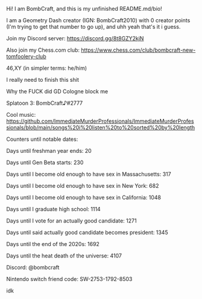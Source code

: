 Hi! I am BombCraft, and this is my unfinished README.md/bio!

I am a Geometry Dash creator (IGN: BombCraft2010) with 0 creator points (I'm trying to get that number to go up), and uhh yeah that's it i guess.

Join my Discord server: https://discord.gg/8t8GZY2kjN

Also join my Chess.com club: https://www.chess.com/club/bombcraft-new-tomfoolery-club

46,XY (in simpler terms: he/him)

I really need to finish this shit

Why the FUCK did GD Cologne block me

Splatoon 3: BombCraft♪#2777

Cool music: https://github.com/ImmediateMurderProfessionals/ImmediateMurderProfessionals/blob/main/songs%20i%20listen%20to%20sorted%20by%20length

Counters until notable dates:

Days until freshman year ends: 20

Days until Gen Beta starts: 230

Days until I become old enough to have sex in Massachusetts: 317

Days until I become old enough to have sex in New York: 682

Days until I become old enough to have sex in California: 1048

Days until I graduate high school: 1114

Days until I vote for an actually good candidate: 1271

Days until said actually good candidate becomes president: 1345

Days until the end of the 2020s: 1692

Days until the heat death of the universe: 4107

Discord: @bombcraft

Nintendo switch friend code: SW-2753-1792-8503

idk
